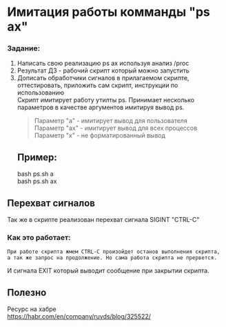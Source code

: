 
# Имитация работы комманды "ps ax"
### Задание:
  1. Написать свою реализацию ps ax используя анализ /proc
  2. Результат ДЗ - рабочий скрипт который можно запустить
  3. Дописать обработчики сигналов в прилагаемом скрипте, оттестировать, приложить сам скрипт, инструкции по использованию \
Скрипт имитирует работу утилты ps. Принимает несколько параметров в качестве аргументов имитируя вывод ps.
     > Параметр "a" - имитирует вывод для пользователя \
     > Параметр "ax" - имитирует вывод для всех процессов \
     > Параметр "x" - не форматированный вывод
     ## Пример:
     bash ps.sh a \
     bash ps.sh ax
## Перехват сигналов
Так же в скрипте реализован перехват сигнала SIGINT "CTRL-C"
### Как это работает:
    При работе скрипта жмем CTRL-C произойдет останов выполнения скрипта, а так же запрос на продолжение. Но сама работа скрипта не прервется.
И сигнала EXIT который выводит сообщение при закрытии скрипта.
## Полезно
Ресурс на хабре \
https://habr.com/en/company/ruvds/blog/325522/
